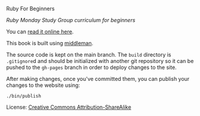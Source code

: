 

 Ruby For Beginners

*Ruby Monday Study Group curriculum for beginners*

You can [read it online here](http://ruby-for-beginners.rubymonstas.org).

This book is built using [middleman](http://middlemanapp.com).

The source code is kept on the main branch. The `build` directory is
`.gitignore`d and should be initialized with another git repository so it can
be pushed to the `gh-pages` branch in order to deploy changes to the site.

After making changes, once you've committed them, you can publish your
changes to the website using:

```
./bin/publish
```

License: <a href="https://creativecommons.org/licenses/by-sa/2.0/" rel="license cc:license"><i class="ui-icon-tiny-5cc"></i>Creative Commons Attribution-ShareAlike</a>

